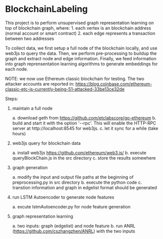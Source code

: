 # BlockchainLabeling


This project is to perform unsupervised graph representation learning on top of blockchain graph, where:
	1. each vertex is an blockchain address (normal account or smart contract)
	2. each edge represents a transaction between two addresses

To collect data, we first setup a full node of the blockchain locally, and use web3js to query the data. Then, we perform pre-processing to buildup the graph and extract node and edge information. Finally, we feed information into graph reprensentation learning algorithms to generate embeddings for each node.

NOTE: we now use Ethereum classic blockchain for testing. The two attacker accounts are reported in: https://blog.coinbase.com/ethereum-classic-etc-is-currently-being-51-attacked-33be13ce32de

Steps:
1. maintain a full node

	a. download geth from https://github.com/etclabscore/go-ethereum
	b. build and start it with the option '--rpc'. This will enable the HTTP-RPC server at http://localhost:8545 for web3js.
	c. let it sync for a while (take hours)


2. web3js query for blockchain data

	a. install web3js https://github.com/ethereum/web3.js/
	b. execute queryBlockChain.js in the src directory
	c. store the results somewhere


3. graph generation

	a. modify the input and output file paths at the beginning of preprocessing.py in src directory
	b. execute the python code
	c. transtion information and graph in edgelist format should be generated


4. run LSTM Autoencoder to generate node features

	a. excute lstmAutoencoder.py for node feature generation


5. graph representation learning

	a. two inputs: graph (edgelist) and node feature
	b. run ANRL (https://github.com/cszhangzhen/ANRL) with the two inputs 
